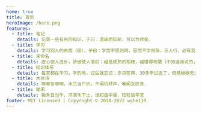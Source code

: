 ```yaml
---
home: true
title: 首页
heroImage: /hero.png
features:
  - title: 笔记
    details: 记录一些有用的知识，子曰：温故而知新，可以为师矣.
  - title: 学习
    details: 学习别人的东西（偷），子曰：学而不思则罔，思而不学则殆，三人行，必有我师焉。择其善者而从之，其不善者而改之.
  - title: 未命名
    details: 虚心使人进步，骄傲使人落后；越是成熟的稻穗，越懂得弯腰（不知道谁说的，感觉没啥道理）.
  - title: 知识体系
    details: 每天都在学习，学的啥，过后就忘记；岁月荏苒，30多年过去了，倍感碌碌无为.
  - title: 木兰诗
    details: 唧唧复唧唧，木兰当户织。不闻机杼声，唯闻女叹息. 
  - title: 锄禾
    details: 锄禾日当午，汗滴禾下土，谁知盘中餐，粒粒皆辛苦
footer: MIT Licensed | Copyright © 2018-2022 wghe110
---
```


<SearchBox />